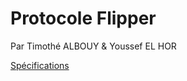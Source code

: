 # Protocole Flipper

Par Timothé ALBOUY & Youssef EL HOR

[Spécifications](/TimotheAlbouy/flipper-protocol/blob/master/specs.md)